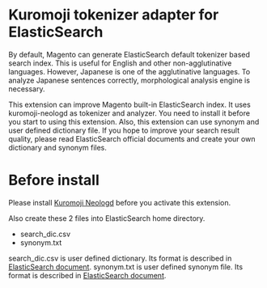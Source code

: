 # Kuromoji tokenizer adapter for ElasticSearch
By default, Magento can generate ElasticSearch default tokenizer based search index. This is useful for English and other non-agglutinative languages.
However, Japanese is one of the agglutinative languages. To analyze Japanese sentences correctly, morphological analysis engine is necessary.

This extension can improve Magento built-in ElasticSearch index. It uses kuromoji-neologd as tokenizer and analyzer. You need to install it before you start to using this extension.
Also, this extension can use synonym and user defined dictionary file. If you hope to improve your search result quality, please read ElasticSearch official documents and create your own dictionary and synonym files.

# Before install

Please install [Kuromoji Neologd](https://github.com/codelibs/elasticsearch-analysis-kuromoji-neologd) before you activate this extension.

Also create these 2 files into ElasticSearch home directory.

- search_dic.csv
- synonym.txt

search_dic.csv is user defined dictionary. Its format is described in [ElasticSearch document](https://www.elastic.co/guide/en/elasticsearch/plugins/5.0/analysis-kuromoji-tokenizer.html).
synonym.txt is user defined synonym file. Its format is described in [ElasticSearch document](https://www.elastic.co/guide/en/elasticsearch/reference/5.0/analysis-synonym-tokenfilter.html).
